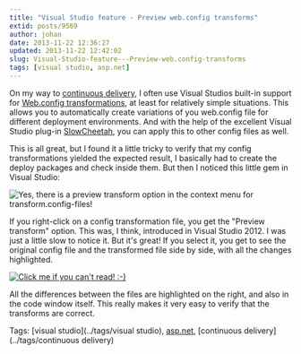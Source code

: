 ```yaml
---
title: "Visual Studio feature - Preview web.config transforms"
extid: posts/9569
author: johan
date: 2013-11-22 12:36:27
updated: 2013-11-22 12:42:02
slug: Visual-Studio-feature---Preview-web.config-transforms
tags: [visual studio, asp.net]
---
```


On my way to [continuous delivery](https://en.wikipedia.org/wiki/Continuous_Delivery), I often use Visual Studios built-in support for [Web.config transformations](http://msdn.microsoft.com/en-us/library/dd465326%28v=vs.110%29.aspx), at least for relatively simple situations. This allows you to automatically create variations of you web.config file for different deployment environments. And with the help of the excellent Visual Studio plug-in [SlowCheetah](http://visualstudiogallery.msdn.microsoft.com/69023d00-a4f9-4a34-a6cd-7e854ba318b5), you can apply this to other config files as well.

This is all great, but I found it a little tricky to verify that my config transformations yielded the expected result, I basically had to create the deploy packages and check inside them. But then I noticed this little gem in Visual Studio:

![Yes, there is a preview transform option in the context menu for transform.config-files!](/images/preview-transform-menu.png)

If you right-click on a config transformation file, you get the "Preview transform" option. This was, I think, introduced in Visual Studio 2012. I was just a little slow to notice it. But it's great! If you select it, you get to see the original config file and the transformed file side by side, with all the changes highlighted.

[![Click me if you can't read! :-)](/images/preview-transform-thumbnail.png)](/images/preview-transform.png)

All the differences between the files are highlighted on the right, and also in the code window itself. This really makes it very easy to verify that the transforms are correct.

Tags: [visual studio](../tags/visual studio), [asp.net](../tags/asp.net), [continuous delivery](../tags/continuous delivery)
